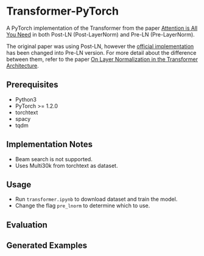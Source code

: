 # Transformer-PyTorch

A PyTorch implementation of the Transformer from the paper [Attention is All You Need](https://arxiv.org/pdf/1706.03762.pdf) in both Post-LN (Post-LayerNorm) and Pre-LN (Pre-LayerNorm).

The original paper was using Post-LN, however the [official implementation](https://github.com/tensorflow/tensor2tensor/blob/master/tensor2tensor/models/transformer.py) has been changed into Pre-LN version. For more detail about the difference between them, refer to the paper [On Layer Normalization in the Transformer Architecture](https://openreview.net/pdf?id=B1x8anVFPr).

## Prerequisites

- Python3
- PyTorch >= 1.2.0
- torchtext
- spacy
- tqdm

## Implementation Notes

- Beam search is not supported.
- Uses Multi30k from torchtext as dataset.

## Usage

- Run ```transformer.ipynb``` to download dataset and train the model.
- Change the flag ```pre_lnorm``` to determine which to use.

## Evaluation

## Generated Examples
